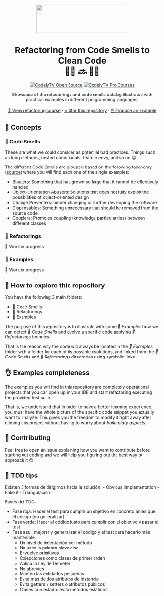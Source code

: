 <p align="center">
  <a href="https://codely.com">
    <img src="https://user-images.githubusercontent.com/10558907/170513882-a09eee57-7765-4ca4-b2dd-3c2e061fdad0.png" width="300px" height="92px"/>
  </a>
</p>

<h1 align="center">
  Refactoring from Code Smells to Clean Code
  <br />
  🧼💩 🔜 🌈🦄
</h1>

<p align="center">
    <a href="https://github.com/CodelyTV"><img src="https://img.shields.io/badge/CodelyTV-OS-green.svg?style=flat-square" alt="CodelyTV Open Source"/></a>
    <a href="http://codely.tv/pro/cursos"><img src="https://img.shields.io/badge/CodelyTV-PRO-black.svg?style=flat-square" alt="CodelyTV Pro Courses"/></a>
</p>

<p align="center">
  Showcase of the refactorings and code smells catalog illustrated with practical examples in different programming languages.
  <br />
  <br />
  <a href="https://pro.codely.tv/library/refactoring-code-smells-clean-code-bloaters/">🎥 View refactoring course</a>
  ·
  <a href="https://github.com/CodelyTV/refactoring-code-smells/stargazers">⭐ Star this repository</a>
  ·
  <a href="https://github.com/CodelyTV/refactoring-code-smells/issues">☝️ Propose an example</a>
</p>

## 🧠 Concepts 

### 💩 Code Smells

These are what we could consider as potential bad practices. Things such as long methods, nested conditionals, feature envy, and so on 😊

The different Code Smells are grouped based on the following taxonomy ([source](https://mmantyla.github.io/BadCodeSmellsTaxonomy)) where you will find each one of the single examples:

* Bloaters: Something that has grown so large that it cannot be effectively handled
* Object-Orientation Abusers: Solutions that does not fully exploit the possibilities of object-oriented design
* Change Preventers: hinder changing or further developing the software
* Dispensables: Something unnecessary that should be removed from the source code
* Couplers: Promotes coupling (knowledge particularities) between different classes

### 🧼 Refactorings

👷‍ Work in progress

### 🌈 Examples

👷‍ Work in progress

## 🤯 How to explore this repository

You have the following 3 main folders:

* 💩 Code Smells
* 🧼 Refactorings
* 🌈 Examples

The purpose of this repository is to illustrate with some _🌈 Examples_ how we can detect _💩 Code Smells_ and evolve a specific code applying _🧼 Refactorings_ technics.

That is the reason why the code will always be located in the _🌈 Examples_ folder with a folder for each of its possible evolutions, and linked from the _💩 Code Smells_ and _🧼 Refactorings_ directories using symbolic links.

## 👌 Examples completeness

The examples you will find in this repository are completely operational projects that you can open up in your IDE and start refactoring executing the provided test suite.

That is, we understand that in order to have a better learning experience, you must have the whole picture of the specific code snippet you actually want to analyze. This gives you the freedom to modify it right away after cloning this project without having to worry about _boilerplaty aspects_.

## 🤝 Contributing

Feel free to open an issue explaining how you want to contribute before starting out coding and we will help you figuring out the best way to approach it 😊


## 🤝 TDD tips

Existen 3 formas de dirigirnos hacia la solución:
     - Obvious iimplementation
     - Fake it
     - Triangulacion

Fases del TDD:
   - Fase roja: Hacer el test para cumplir un objetivo en concreto antes que el código (no generalizar)
   - Fase verde: Hacer el código justo para cumplir con el objetivo y pasar el test.
   - Fase azul: mejorar y generalizar el código y el test para hacerlo más mantenible.
     - Un nivel de indentación por método 
     - No uses la palabra clave else
     - Envuelve primitivos
     - Colecciones como clases de primer orden
     - Aplica la Ley de Demeter
     - No abrevies
     - Mantén las entidades pequeñas
     - Evita más de dos atributos de instancia
     - Evita getters y setters o atributos públicos
     - Clases con estado: evita métodos estáticos

